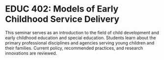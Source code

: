 # EDUC 402: Models of Early Childhood Service Delivery

This seminar serves as an introduction to the field of child development and early childhood education and special education. Students learn about the primary professional disciplines and agencies serving young children and their families. Current policy, recommended practices, and research innovations are reviewed.